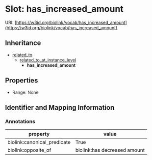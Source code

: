 # Slot: has_increased_amount

URI: [https://w3id.org/biolink/vocab/has_increased_amount](https://w3id.org/biolink/vocab/has_increased_amount)




## Inheritance

* [related_to](related_to.md)
    * [related_to_at_instance_level](related_to_at_instance_level.md)
        * **has_increased_amount**



## Properties

 * Range: None



## Identifier and Mapping Information





### Annotations

| property | value |
| --- | --- |
| biolink:canonical_predicate | True |
| biolink:opposite_of | biolink:has decreased amount |


